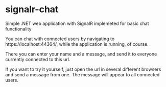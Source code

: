 # signalr-chat
Simple .NET web application with SignalR implemeted for basic chat functionality

You can chat with connected users by navigating to https://localhost:44364/, while the application is running, of course. 

There you can enter your name and a message, and send it to everyone currently connected to this url. 

If you want to try it yourself, just open the url in several different browsers and send a message from one. The message will appear to all connected users. 
